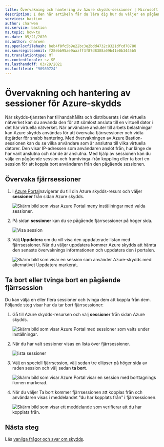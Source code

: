 ```yaml
---
title: Övervakning och hantering av Azure skydds-sessioner | Microsoft Docs
description: I den här artikeln får du lära dig hur du väljer en pågående session och tvingar fram anslutningen eller tar bort den.
services: bastion
author: charwen
ms.service: bastion
ms.topic: how-to
ms.date: 05/21/2020
ms.author: charwen
ms.openlocfilehash: beb4f8fc5b9e22bc3e2bdd4732c8321dfcd70780
ms.sourcegitcommit: f28ebb95ae9aaaff3f87d8388a09b41e0b3445b5
ms.translationtype: MT
ms.contentlocale: sv-SE
ms.lasthandoff: 03/29/2021
ms.locfileid: "90980724"
---
```

# <a name="session-monitoring-and-management-for-azure-bastion"></a>Övervakning och hantering av sessioner för Azure-skydds

När skydds-tjänsten har tillhandahållits och distribuerats i det virtuella nätverket kan du använda den för att sömlöst ansluta till en virtuell dator i det här virtuella nätverket. När användare ansluter till arbets belastningar kan Azure skydds användas för att övervaka fjärrsessioner och vidta åtgärder för snabb hantering. Med övervakningen av Azure Bastion-sessionen kan du se vilka användare som är anslutna till vilka virtuella datorer. Den visar IP-adressen som användaren anslöt från, hur länge de har varit anslutna och när de är anslutna. Med hjälp av sessionen kan du välja en pågående session och framtvinga-från koppling eller ta bort en session för att koppla bort användaren från den pågående sessionen.

## <a name="monitor-remote-sessions"></a><a name="monitor"></a>Övervaka fjärrsessioner

1. I [Azure Portal](https://portal.azure.com)navigerar du till din Azure skydds-resurs och väljer **sessioner** från sidan Azure skydds.

   ![Skärm bild som visar Azure Portal meny inställningar med valda sessioner.](./media/session-monitoring/sessions.png)
2. På sidan **sessioner** kan du se pågående fjärrsessioner på höger sida.

   ![Visa session](./media/session-monitoring/view-session.png)
3. Välj **Uppdatera** om du vill visa den uppdaterade listan med fjärrsessioner. När du väljer uppdatera kommer Azure skydds att hämta den senaste övervaknings informationen och uppdatera den i portalen.

   ![Skärm bild som visar en session som använder Azure-skydds med alternativet Uppdatera markerat.](./media/session-monitoring/refresh.png)


## <a name="delete-or-force-disconnect-an-ongoing-remote-session"></a><a name="view"></a>Ta bort eller tvinga bort en pågående fjärrsession

Du kan välja en eller flera sessioner och tvinga dem att koppla från dem. Följande steg visar hur du tar bort fjärrsessioner:

1. Gå till Azure skydds-resursen och välj **sessioner** från sidan Azure skydds.

   ![Skärm bild som visar Azure Portal med sessioner som valts under Inställningar.](./media/session-monitoring/navigate.png)
2. När du har valt sessioner visas en lista över fjärrsessioner.

   ![lista sessioner](./media/session-monitoring/list.png)
3. Välj en speciell fjärrsession, välj sedan tre ellipser på höger sida av raden session och välj sedan **ta bort**.

   ![Skärm bild som visar Azure Portal visar en session med borttagnings ikonen markerad.](./media/session-monitoring/delete.png)
4. När du väljer Ta bort kommer fjärrsessionen att kopplas från och användaren visas i meddelandet "du har kopplats från" i fjärrsessionen.

   ![Skärm bild som visar ett meddelande som verifierar att du har kopplats från.](./media/session-monitoring/disconnect.png)

## <a name="next-steps"></a>Nästa steg

Läs [vanliga frågor och svar om skydds](bastion-faq.md).

